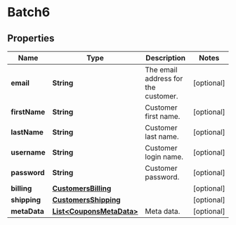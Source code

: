 

# Batch6


## Properties

Name | Type | Description | Notes
------------ | ------------- | ------------- | -------------
**email** | **String** | The email address for the customer. |  [optional]
**firstName** | **String** | Customer first name. |  [optional]
**lastName** | **String** | Customer last name. |  [optional]
**username** | **String** | Customer login name. |  [optional]
**password** | **String** | Customer password. |  [optional]
**billing** | [**CustomersBilling**](CustomersBilling.md) |  |  [optional]
**shipping** | [**CustomersShipping**](CustomersShipping.md) |  |  [optional]
**metaData** | [**List&lt;CouponsMetaData&gt;**](CouponsMetaData.md) | Meta data. |  [optional]



